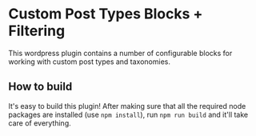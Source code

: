 # Custom Post Types Blocks + Filtering

This wordpress plugin contains a number of configurable blocks for working with custom post types and taxonomies.

## How to build

It's easy to build this plugin! After making sure that all the required node packages are installed (use ``npm install``), run ``npm run build`` and it'll take care of everything.
